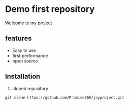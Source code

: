 # Demo first repository
Welcome to my project
## features 
- Easy to use
- first performance
- open source
## Installation
1. cloned repository
 ~~~sh
 git clone https://github.com/Promise265/jayproject.git
